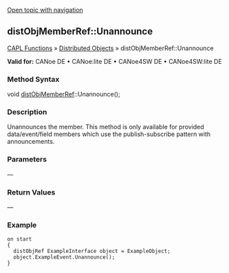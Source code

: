 [Open topic with navigation](../../../../../CANoeDEFamily.htm#Topics/CAPLFunctions/DistributedObjects/Methods/CAPLfunctiondistObjMemberRefUnannounce.md)

## distObjMemberRef::Unannounce

[CAPL Functions](../../CAPLfunctions.md) » [Distributed Objects](../CAPLfunctionsDOOverview.md) » distObjMemberRef::Unannounce

**Valid for:** CANoe DE • CANoe:lite DE • CANoe4SW DE • CANoe4SW:lite DE

### Method Syntax

void [distObjMemberRef](../Objects/CAPLfunctiondistObjMemberRef.md)::Unannounce();

### Description

Unannounces the member. This method is only available for provided data/event/field members which use the publish-subscribe pattern with announcements.

### Parameters

—

### Return Values

—

### Example

```plaintext
on start
{
  distObjRef ExampleInterface object = ExampleObject;
  object.ExampleEvent.Unannounce();
}
```
